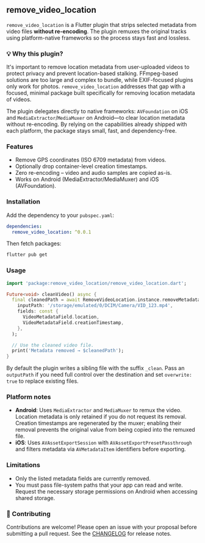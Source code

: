 <!--
This README describes the package. If you publish this package to pub.dev,
this README's contents appear on the landing page for your package.

For information about how to write a good package README, see the guide for
[writing package pages](https://dart.dev/tools/pub/writing-package-pages).

For general information about developing packages, see the Dart guide for
[creating packages](https://dart.dev/guides/libraries/create-packages)
and the Flutter guide for
[developing packages and plugins](https://flutter.dev/to/develop-packages).
-->

## remove_video_location

`remove_video_location` is a Flutter plugin that strips selected metadata from video files **without re-encoding**. The plugin remuxes the original tracks using platform-native frameworks so the process stays fast and lossless.

### 💡 Why this plugin?

It's important to remove location metadata from user-uploaded videos to protect privacy and prevent location-based stalking. FFmpeg-based solutions are too large and complex to bundle, while EXIF-focused plugins only work for photos. `remove_video_location` addresses that gap with a focused, minimal package built specifically for removing location metadata of videos.

The plugin delegates directly to native frameworks: `AVFoundation` on iOS and `MediaExtractor`/`MediaMuxer` on Android—to clear location metadata without re-encoding. By relying on the capabilities already shipped with each platform, the package stays small, fast, and dependency-free.

### Features

- Remove GPS coordinates (ISO 6709 metadata) from videos.
- Optionally drop container-level creation timestamps.
- Zero re-encoding – video and audio samples are copied as-is.
- Works on Android (MediaExtractor/MediaMuxer) and iOS (AVFoundation).

### Installation

Add the dependency to your `pubspec.yaml`:

```yaml
dependencies:
  remove_video_location: ^0.0.1
```

Then fetch packages:

```sh
flutter pub get
```

### Usage

```dart
import 'package:remove_video_location/remove_video_location.dart';

Future<void> cleanVideo() async {
  final cleanedPath = await RemoveVideoLocation.instance.removeMetadata(
    inputPath: '/storage/emulated/0/DCIM/Camera/VID_123.mp4',
    fields: const {
      VideoMetadataField.location,
      VideoMetadataField.creationTimestamp,
    },
  );

  // Use the cleaned video file.
  print('Metadata removed → $cleanedPath');
}
```

By default the plugin writes a sibling file with the suffix `_clean`. Pass an `outputPath` if you need full control over the destination and set `overwrite: true` to replace existing files.

### Platform notes

- **Android**: Uses `MediaExtractor` and `MediaMuxer` to remux the video. Location metadata is only retained if you do not request its removal. Creation timestamps are regenerated by the muxer; enabling their removal prevents the original value from being copied into the remuxed file.
- **iOS**: Uses `AVAssetExportSession` with `AVAssetExportPresetPassthrough` and filters metadata via `AVMetadataItem` identifiers before exporting.

### Limitations

- Only the listed metadata fields are currently removed.
- You must pass file-system paths that your app can read and write. Request the necessary storage permissions on Android when accessing shared storage.

### 🤝 Contributing

Contributions are welcome! Please open an issue with your proposal before submitting a pull request. See the [CHANGELOG](CHANGELOG.md) for release notes.

